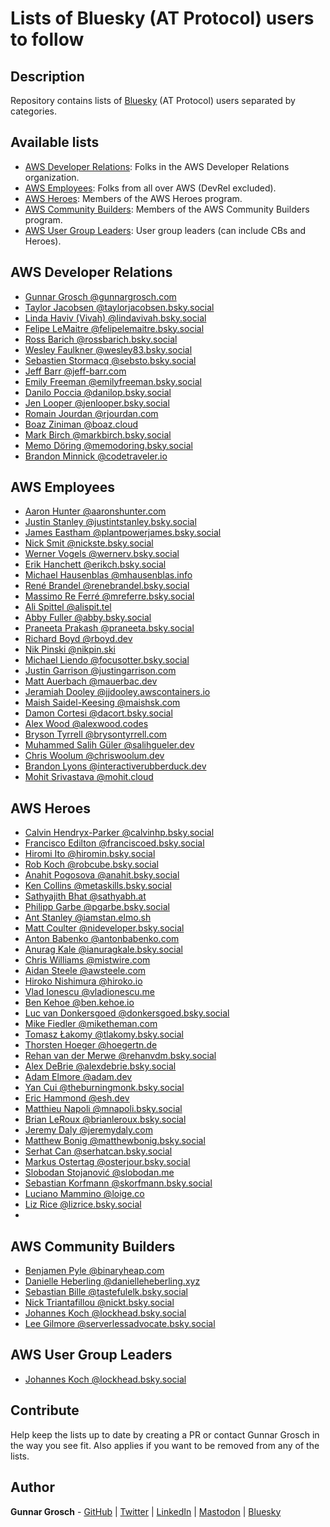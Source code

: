 # Lists of Bluesky (AT Protocol) users to follow

## Description

Repository contains lists of [Bluesky](https://bsky.app/) (AT Protocol) users separated by categories.

## Available lists

- [AWS Developer Relations](#aws-developer-relations): Folks in the AWS Developer Relations organization.
- [AWS Employees](#aws-employees): Folks from all over AWS (DevRel excluded).
- [AWS Heroes](#aws-heroes): Members of the AWS Heroes program.
- [AWS Community Builders](#aws-community-builders): Members of the AWS Community Builders program.
- [AWS User Group Leaders](#aws-user-group-leaders): User group leaders (can include CBs and Heroes).

## AWS Developer Relations

- [Gunnar Grosch @gunnargrosch.com](https://bsky.app/profile/gunnargrosch.com)
- [Taylor Jacobsen @taylorjacobsen.bsky.social](https://bsky.app/profile/taylorjacobsen.bsky.social)
- [Linda Haviv (Vivah) @lindavivah.bsky.social](https://bsky.app/profile/lindavivah.bsky.social)
- [Felipe LeMaitre @felipelemaitre.bsky.social](https://bsky.app/profile/felipelemaitre.bsky.social)
- [Ross Barich @rossbarich.bsky.social](https://bsky.app/profile/rossbarich.bsky.social)
- [Wesley Faulkner @wesley83.bsky.social](https://bsky.app/profile/wesley83.bsky.social)
- [Sebastien Stormacq @sebsto.bsky.social](https://bsky.app/profile/sebsto.bsky.social)
- [Jeff Barr @jeff-barr.com](https://bsky.app/profile/jeff-barr.com)
- [Emily Freeman @emilyfreeman.bsky.social](https://bsky.app/profile/emilyfreeman.bsky.social)
- [Danilo Poccia @danilop.bsky.social](https://bsky.app/profile/danilop.bsky.social)
- [Jen Looper @jenlooper.bsky.social](https://bsky.app/profile/jenlooper.bsky.social)
- [Romain Jourdan @rjourdan.com](https://bsky.app/profile/rjourdan.com)
- [Boaz Ziniman @boaz.cloud](https://bsky.app/profile/boaz.cloud)
- [Mark Birch @markbirch.bsky.social](https://bsky.app/profile/markbirch.bsky.social)
- [Memo Döring @memodoring.bsky.social](https://bsky.app/profile/memodoring.bsky.social)
- [Brandon Minnick @codetraveler.io](https://bsky.app/profile/codetraveler.io)

## AWS Employees

- [Aaron Hunter @aaronshunter.com](https://bsky.app/profile/aaronshunter.com)
- [Justin Stanley @justintstanley.bsky.social](https://bsky.app/profile/justintstanley.bsky.social)
- [James Eastham @plantpowerjames.bsky.social](https://bsky.app/profile/plantpowerjames.bsky.social)
- [Nick Smit @nickste.bsky.social](https://bsky.app/profile/nickste.bsky.social)
- [Werner Vogels @wernerv.bsky.social](https://bsky.app/profile/wernerv.bsky.social)
- [Erik Hanchett @erikch.bsky.social](https://bsky.app/profile/erikch.bsky.social)
- [Michael Hausenblas @mhausenblas.info](https://bsky.app/profile/mhausenblas.info)
- [René Brandel @renebrandel.bsky.social](https://bsky.app/profile/renebrandel.bsky.social)
- [Massimo Re Ferré @mreferre.bsky.social](https://bsky.app/profile/mreferre.bsky.social)
- [Ali Spittel @alispit.tel](https://bsky.app/profile/alispit.tel)
- [Abby Fuller @abby.bsky.social](https://bsky.app/profile/abby.bsky.social)
- [Praneeta Prakash @praneeta.bsky.social](https://bsky.app/profile/praneeta.bsky.social)
- [Richard Boyd @rboyd.dev](https://bsky.app/profile/rboyd.dev)
- [Nik Pinski @nikpin.ski](https://bsky.app/profile/nikpin.ski)
- [Michael Liendo @focusotter.bsky.social](https://bsky.app/profile/focusotter.bsky.social)
- [Justin Garrison @justingarrison.com](https://bsky.app/profile/justingarrison.com)
- [Matt Auerbach @mauerbac.dev](https://bsky.app/profile/mauerbac.dev)
- [Jeramiah Dooley @jjdooley.awscontainers.io](https://bsky.app/profile/jjdooley.awscontainers.io)
- [Maish Saidel-Keesing @maishsk.com](https://bsky.app/profile/maishsk.com)
- [Damon Cortesi @dacort.bsky.social](https://bsky.app/profile/dacort.bsky.social)
- [Alex Wood @alexwood.codes](https://bsky.app/profile/alexwood.codes)
- [Bryson Tyrrell @brysontyrrell.com](https://bsky.app/profile/brysontyrrell.com)
- [Muhammed Salih Güler @salihgueler.dev](https://bsky.app/profile/salihgueler.dev)
- [Chris Woolum @chriswoolum.dev](https://bsky.app/profile/chriswoolum.dev)
- [Brandon Lyons @interactiverubberduck.dev](https://bsky.app/profile/interactiverubberduck.dev)
- [Mohit Srivastava @mohit.cloud](https://bsky.app/profile/mohit.cloud)

## AWS Heroes

- [Calvin Hendryx-Parker @calvinhp.bsky.social](https://bsky.app/profile/calvinhp.bsky.social)
- [Francisco Edilton @franciscoed.bsky.social](https://bsky.app/profile/franciscoed.bsky.social)
- [Hiromi Ito @hiromin.bsky.social](https://bsky.app/profile/hiromin.bsky.social)
- [Rob Koch @robcube.bsky.social](https://bsky.app/profile/robcube.bsky.social)
- [Anahit Pogosova @anahit.bsky.social](https://bsky.app/profile/anahit.bsky.social)
- [Ken Collins @metaskills.bsky.social](https://bsky.app/profile/metaskills.bsky.social)
- [Sathyajith Bhat @sathyabh.at](https://bsky.app/profile/sathyabh.at)
- [Philipp Garbe @pgarbe.bsky.social](https://bsky.app/profile/pgarbe.bsky.social)
- [Ant Stanley @iamstan.elmo.sh](https://bsky.app/profile/iamstan.elmo.sh)
- [Matt Coulter @nideveloper.bsky.social](https://bsky.app/profile/nideveloper.bsky.social)
- [Anton Babenko @antonbabenko.com](https://bsky.app/profile/antonbabenko.com)
- [Anurag Kale @ianuragkale.bsky.social](https://bsky.app/profile/ianuragkale.bsky.social)
- [Chris Williams @mistwire.com](https://bsky.app/profile/mistwire.com)
- [Aidan Steele @awsteele.com](https://bsky.app/profile/awsteele.com)
- [Hiroko Nishimura @hiroko.io](https://bsky.app/profile/hiroko.io)
- [Vlad Ionescu @vladionescu.me](https://bsky.app/profile/vladionescu.me)
- [Ben Kehoe @ben.kehoe.io](https://bsky.app/profile/ben.kehoe.io)
- [Luc van Donkersgoed @donkersgoed.bsky.social](https://bsky.app/profile/donkersgoed.bsky.social)
- [Mike Fiedler @miketheman.com](https://bsky.app/profile/miketheman.com)
- [Tomasz Łakomy @tlakomy.bsky.social](https://bsky.app/profile/tlakomy.bsky.social)
- [Thorsten Hoeger @hoegertn.de](https://bsky.app/profile/hoegertn.de)
- [Rehan van der Merwe @rehanvdm.bsky.social](https://bsky.app/profile/rehanvdm.bsky.social)
- [Alex DeBrie @alexdebrie.bsky.social](https://bsky.app/profile/alexdebrie.bsky.social)
- [Adam Elmore @adam.dev](https://bsky.app/profile/adam.dev)
- [Yan Cui @theburningmonk.bsky.social](https://bsky.app/profile/theburningmonk.bsky.social)
- [Eric Hammond @esh.dev](https://bsky.app/profile/esh.dev)
- [Matthieu Napoli @mnapoli.bsky.social](https://bsky.app/profile/mnapoli.bsky.social)
- [Brian LeRoux @brianleroux.bsky.social](https://bsky.app/profile/brianleroux.bsky.social)
- [Jeremy Daly @jeremydaly.com](https://bsky.app/profile/jeremydaly.com)
- [Matthew Bonig @matthewbonig.bsky.social](https://bsky.app/profile/matthewbonig.bsky.social)
- [Serhat Can @serhatcan.bsky.social](https://bsky.app/profile/serhatcan.bsky.social)
- [Markus Ostertag @osterjour.bsky.social](https://bsky.app/profile/osterjour.bsky.social)
- [Slobodan Stojanović @slobodan.me](https://bsky.app/profile/slobodan.me)
- [Sebastian Korfmann @skorfmann.bsky.social](https://bsky.app/profile/skorfmann.bsky.social)
- [Luciano Mammino @loige.co](https://bsky.app/profile/loige.co)
- [Liz Rice @lizrice.bsky.social](https://bsky.app/profile/lizrice.bsky.social)
- 

## AWS Community Builders

- [Benjamen Pyle @binaryheap.com](https://bsky.app/profile/binaryheap.com)
- [Danielle Heberling @danielleheberling.xyz](https://bsky.app/profile/danielleheberling.xyz)
- [Sebastian Bille @tastefulelk.bsky.social](https://bsky.app/profile/tastefulelk.bsky.social)
- [Nick Triantafillou @nickt.bsky.social](https://bsky.app/profile/nickt.bsky.social)
- [Johannes Koch @lockhead.bsky.social](https://bsky.app/profile/lockhead.bsky.social)
- [Lee Gilmore @serverlessadvocate.bsky.social](https://bsky.app/profile/serverlessadvocate.bsky.social)

## AWS User Group Leaders

- [Johannes Koch @lockhead.bsky.social](https://bsky.app/profile/lockhead.bsky.social)

## Contribute

Help keep the lists up to date by creating a PR or contact Gunnar Grosch in the way you see fit. Also applies if you want to be removed from any of the lists.

## Author

**Gunnar Grosch** - [GitHub](https://github.com/gunnargrosch) | [Twitter](https://twitter.com/gunnargrosch) | [LinkedIn](https://www.linkedin.com/in/gunnargrosch/) | [Mastodon](https://hachyderm.io/@gunnargrosch) | [Bluesky](https://bsky.app/profile/gunnargrosch.com)

